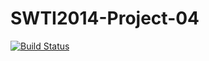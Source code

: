 SWTI2014-Project-04
===================
[![Build Status](https://travis-ci.org/SWTI2014/SWTI2014-Project-04.svg)](https://travis-ci.org/SWTI2014/SWTI2014-Project-04)
